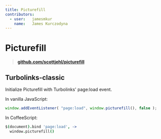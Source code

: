 ```yaml
---
title: Picturefill
contributors:
  - user:   jamesmkur
    name:   James Kurczodyna
---
```


# Picturefill

> **[github.com/scottjehl/picturefill](https://github.com/scottjehl/picturefill)**

## Turbolinks-classic

Initialize Picturefill with Turbolinks' page:load event.  

In vanilla JavaScript:

```javascript
window.addEventListener( "page:load", window.picturefill(), false );
```

In CoffeeScript:

```coffeescript
$(document).bind 'page:load', ->
  window.picturefill()
```
